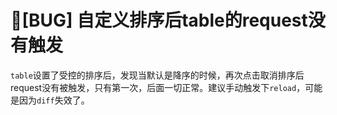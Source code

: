 # 🐛[BUG] 自定义排序后table的request没有触发

`table`设置了受控的排序后，发现当默认是降序的时候，再次点击取消排序后request没有被触发，只有第一次，后面一切正常。建议手动触发下`reload`，可能是因为`diff`失效了。
